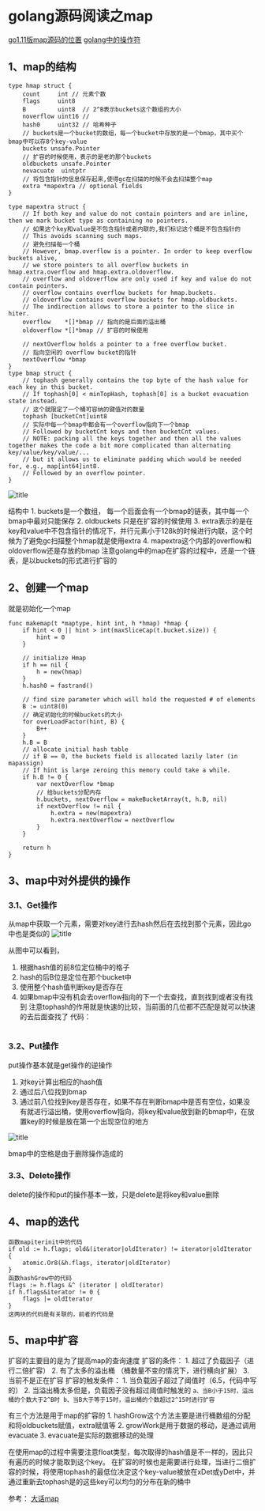 # golang源码阅读之map
[go1.11版map源码的位置](https://github.com/Alvin-Fu/readgolangcode/blob/master/map.go)
[golang中的操作符](https://github.com/Alvin-Fu/notebook/blob/master/golang/operator/operator.md)

## 1、map的结构
```
type hmap struct {
	count     int // 元素个数
	flags     uint8
	B         uint8  // 2^B表示buckets这个数组的大小
	noverflow uint16 // 
	hash0     uint32 // 哈希种子
	// buckets是一个bucket的数组，每一个bucket中存放的是一个bmap，其中买个bmap中可以存8个key-value
	buckets unsafe.Pointer 
	// 扩容的时候使用，表示的是老的那个buckets
	oldbuckets unsafe.Pointer 
	nevacuate  uintptr        
	// 将包含指针的信息保存起来,使得gc在扫描的时候不会去扫描整个map
	extra *mapextra // optional fields
}

```

```
type mapextra struct {
	// If both key and value do not contain pointers and are inline, then we mark bucket type as containing no pointers.
	// 如果这个key和value是不包含指针或者内联的,我们标记这个桶是不包含指针的
	// This avoids scanning such maps.
	// 避免扫描每一个桶
	// However, bmap.overflow is a pointer. In order to keep overflow buckets alive,
	// we store pointers to all overflow buckets in hmap.extra.overflow and hmap.extra.oldoverflow.
	// overflow and oldoverflow are only used if key and value do not contain pointers.
	// overflow contains overflow buckets for hmap.buckets.
	// oldoverflow contains overflow buckets for hmap.oldbuckets.
	// The indirection allows to store a pointer to the slice in hiter.
	overflow    *[]*bmap // 指向的是后面的溢出桶
	oldoverflow *[]*bmap // 扩容的时候使用

	// nextOverflow holds a pointer to a free overflow bucket.
	// 指向空闲的 overflow bucket的指针
	nextOverflow *bmap
}
type bmap struct {
	// tophash generally contains the top byte of the hash value for each key in this bucket.
	// If tophash[0] < minTopHash, tophash[0] is a bucket evacuation state instead.
	// 这个就限定了一个桶可容纳的键值对的数量
	tophash [bucketCnt]uint8
	// 实际中每一个bmap中都会有一个overflow指向下一个bmap
	// Followed by bucketCnt keys and then bucketCnt values.
	// NOTE: packing all the keys together and then all the values together makes the code a bit more complicated than alternating key/value/key/value/...
	// but it allows us to eliminate padding which would be needed for, e.g., map[int64]int8.
	// Followed by an overflow pointer.
}

```
![title](../../../.local/static/2019/10/4/Snipaste_2019-11-04_15-58-33.1573095534100.png)

结构中 
	1. buckets是一个数组， 每一个后面会有一个bmap的链表，其中每一个bmap中最对只能保存
	2. oldbuckets 只是在扩容的时候使用
	3. extra表示的是在key和value中不包含指针的情况下，并行元素小于128k的时候进行内联，这个时候为了避免gc扫描整个hmap就是使用extra
	4. mapextra这个内部的overflow和oldoverflow还是存放的bmap
注意golang中的map在扩容的过程中，还是一个链表，是以buckets的形式进行扩容的

## 2、创建一个map
就是初始化一个map
```
func makemap(t *maptype, hint int, h *hmap) *hmap {
	if hint < 0 || hint > int(maxSliceCap(t.bucket.size)) {
		hint = 0
	}

	// initialize Hmap
	if h == nil {
		h = new(hmap)
	}
	h.hash0 = fastrand()

	// find size parameter which will hold the requested # of elements
	B := uint8(0)
	// 确定初始化的时候buckets的大小
	for overLoadFactor(hint, B) {
		B++
	}
	h.B = B
	// allocate initial hash table
	// if B == 0, the buckets field is allocated lazily later (in mapassign)
	// If hint is large zeroing this memory could take a while.
	if h.B != 0 {
		var nextOverflow *bmap
		// 给buckets分配内存
		h.buckets, nextOverflow = makeBucketArray(t, h.B, nil)
		if nextOverflow != nil {
			h.extra = new(mapextra)
			h.extra.nextOverflow = nextOverflow
		}
	}

	return h
}

```


## 3、map中对外提供的操作
### 3.1、Get操作
从map中获取一个元素，需要对key进行去hash然后在去找到那个元素，因此go中也是类似的
![title](../../../.local/static/2019/10/4/Snipaste_2019-11-04_17-41-52.1573095562795.png)

从图中可以看到，
1. 根据hash值的前8位定位桶中的格子
2. hash的后B位是定位在那个bucket中
3. 使用整个hash值判断key是否存在
4. 如果bmap中没有机会去overflow指向的下一个去查找，直到找到或者没有找到
注意tophash的作用就是快速的比较，当前面的几位都不匹配是就可以快速的去后面查找了
代码：
```

```
### 3.2、Put操作
put操作基本就是get操作的逆操作
1. 对key计算出相应的hash值
2. 通过后八位找到bmap
3. 通过前八位找到key是否存在，如果不存在判断bmap中是否有空位，如果没有就进行溢出桶，使用overflow指向，将key和value放到新的bmap中，在放置key的时候是放在第一个出现空位的地方

![title](../../../.local/static/2019/10/4/Snipaste_2019-11-04_20-14-40.1573095570650.png)

bmap中的空格是由于删除操作造成的


### 3.3、Delete操作
delete的操作和put的操作基本一致，只是delete是将key和value删除

## 4、map的迭代
```
函数mapiterinit中的代码
if old := h.flags; old&(iterator|oldIterator) != iterator|oldIterator {
	atomic.Or8(&h.flags, iterator|oldIterator)
}
函数hashGrow中的代码
flags := h.flags &^ (iterator | oldIterator)
if h.flags&iterator != 0 {
	flags |= oldIterator
}
这两块的代码是有关联的，前者的代码是
```


## 5、map中扩容
扩容的主要目的是为了提高map的查询速度
扩容的条件：
	1. 超过了负载因子（进行二倍扩容）
	2. 有了太多的溢出桶 （桶数量不变的情况下，进行横向扩展）
	3. 当前不是正在扩容
扩容的触发条件：
	1. 当负载因子超过了阈值时（6.5，代码中写的）
	2. 当溢出桶太多但是，负载因子没有超过阈值时触发的
	`
	a、当B小于15时，溢出桶的个数大于2^B时
	b、当B大于等于15时，溢出桶的个数超过2^15时进行扩容
	`


有三个方法是用于map的扩容的
	1. hashGrow这个方法主要是进行桶数组的分配和将oldbuckets赋值，extra赋值等
	2. growWork是用于数据的移动，是通过调用evacuate
	3. evacuate是实际的数据移动的处理

在使用map的过程中需要注意float类型，每次取得的hash值是不一样的，因此只有遍历的时候才能取到这个key。
在扩容的时候也是需要进行处理，当进行二倍扩容的时候，将使用tophash的最低位决定这个key-value被放在xDet或yDet中，并通过重新去tophash是的这些key可以均匀的分布在新的桶中



参考：
[大话map](https://www.linkinstar.wiki/2019/06/03/golang/source-code/graphic-golang-map/)















